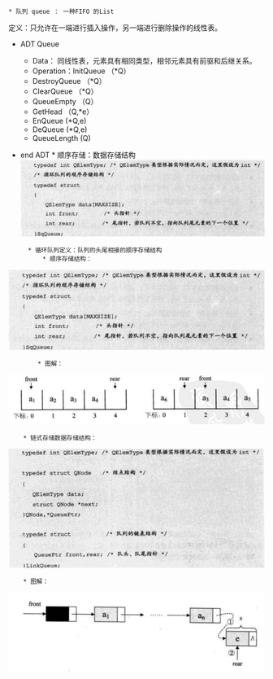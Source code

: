     * 队列 queue ： 一种FIFO 的List
定义：只允许在一端进行插入操作，另一端进行删除操作的线性表。
* ADT Queue
    * Data：
同线性表，元素具有相同类型，相邻元素具有前驱和后继关系。
    * Operation：InitQueue （*Q）
    * DestroyQueue （*Q）
    * ClearQueue （*Q）
    * QueueEmpty （Q）
    * GetHead （Q,*e）
    * EnQueue (*Q,e)
    * DeQueue (*Q,e)
    * QueueLength (Q)
* end ADT
        * 顺序存储：数据存储结构
![图片](./IMG/队列%20queue.md/009ecd77.png)

        * 循环队列定义：队列的头尾相接的顺序存储结构
            * 顺序存储结构：
![图片](./IMG/队列%20queue.md/009ecd77.png)

            * 图解：
![图片](./IMG/队列%20queue.md/32ffcb12.png)

        * 链式存储数据存储结构：
![图片](./IMG/队列%20queue.md/08d5c92a.png)

        * 图解：
![图片](./IMG/队列%20queue.md/deaef1a0.png)

